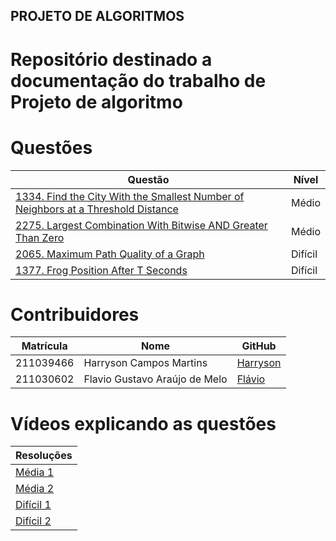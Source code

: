 ## PROJETO DE ALGORITMOS

# Repositório destinado a documentação do trabalho de Projeto de algoritmo

# Questões

<center>

</head>
<body>

<table>
    <thead>
        <tr>
            <th>Questão</th>
            <th>Nível</th>
        </tr>
    </thead>
    <tbody>
        <tr>
            <td><a href="https://leetcode.com/problems/find-the-city-with-the-smallest-number-of-neighbors-at-a-threshold-distance/description/" target="_blank">1334. Find the City With the Smallest Number of Neighbors at a Threshold Distance</td>
            <td>Médio</td>
        </tr>
        <tr>
            <td><a href="https://leetcode.com/problems/largest-combination-with-bitwise-and-greater-than-zero/description/" target="_blank">2275. Largest Combination With Bitwise AND Greater Than Zero</td>
            <td>Médio</td>
        </tr>
        <tr>
            <td><a href="https://leetcode.com/problems/maximum-path-quality-of-a-graph/description/" target="_blank">2065. Maximum Path Quality of a Graph</td>
            <td>Difícil</td>
        </tr>
        <tr>
            <td><a href="https://leetcode.com/problems/frog-position-after-t-seconds/description/" target="_blank">1377. Frog Position After T Seconds</td>
            <td>Difícil</td>
        </tr>
    </tbody>
</table>

</body>
</html>

</center>

# Contribuidores

<center>

</head>
<body>

<table>
    <thead>
        <tr>
            <th>Matrícula</th>
            <th>Nome</th>
            <th>GitHub</th>
        </tr>
    </thead>
    <tbody>
        <tr>
            <td>211039466</td>
            <td>Harryson Campos Martins</td>
            <td><a href="https://github.com/harry-cmartin" target="_blank">Harryson</a></td>
        </tr>
        <tr>
            <td>211030602</td>
            <td>Flavio Gustavo Araújo de Melo</td>
            <td><a href="https://github.com/flavioovatsug" target="_blank">Flávio</a></td>
        </tr>
    </tbody>
</table>

</body>
</html>

</center>

# Vídeos explicando as questões


</head>
<body>

<table>
    <thead>
        <tr>
            <th>Resoluções</th>
        </tr>
    </thead>
    <tbody>
        <tr>
            <td><a href="https://youtu.be/NBTXU1abWEo" target="_blank">Média 1</a></td>
        </tr>
        <tr>
            <td><a href="https://youtu.be/2yf7QPKfX8Q?si=lFiAF7u1cdRxzwU4" target="_blank">Média 2</a></td>
        </tr>
        <tr>
            <td><a href="https://youtu.be/zxcKeTPzbKg" target="_blank">Difícil 1</a></td>
        </tr>
        <tr>
            <td><a href="https://youtu.be/y1nOzfnRV1k?si=54ETejDqqD6onv8m" target="_blank">Difícil 2</a></td>
        </tr>
    </tbody>
</table>

</body>
</html>